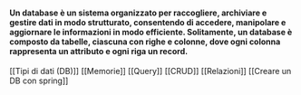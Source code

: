 #### Un **database** è un sistema organizzato per raccogliere, archiviare e gestire dati in modo strutturato, consentendo di accedere, manipolare e aggiornare le informazioni in modo efficiente. Solitamente, un database è composto da tabelle, ciascuna con righe e colonne, dove ogni colonna rappresenta un attributo e ogni riga un record.

[[Tipi di dati (DB)]]
[[Memorie]]
[[Query]]
[[CRUD]]
[[Relazioni]]
[[Creare un DB con spring]]

